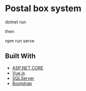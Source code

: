 # Postal box system

dotnet run

then

npm run serve

## Built With
* [ASP.NET CORE](https://docs.microsoft.com/en-us/aspnet/core/?view=aspnetcore-6.0) 
* [Vue.js](https://vuejs.org/)
* [SQLServer](https://www.microsoft.com/en-us/sql-server/sql-server-2019)
* [Bootstrap](https://getbootstrap.com)
